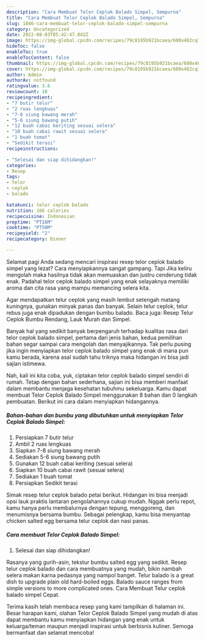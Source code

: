 ```yaml
---
description: "Cara Membuat Telor Ceplok Balado Simpel, Sempurna"
title: "Cara Membuat Telor Ceplok Balado Simpel, Sempurna"
slug: 1846-cara-membuat-telor-ceplok-balado-simpel-sempurna
category: Uncategorized
date: 2022-08-03T05:42:47.042Z
image: https://img-global.cpcdn.com/recipes/79c8195b921bcaea/680x482cq70/telor-ceplok-balado-simpel-foto-resep-utama.jpg
hideToc: false
enableToc: true
enableTocContent: false
thumbnail: https://img-global.cpcdn.com/recipes/79c8195b921bcaea/680x482cq70/telor-ceplok-balado-simpel-foto-resep-utama.jpg
cover: https://img-global.cpcdn.com/recipes/79c8195b921bcaea/680x482cq70/telor-ceplok-balado-simpel-foto-resep-utama.jpg
author: Admin
authorAv: notfound
ratingvalue: 3.6
reviewcount: 10
recipeingredient:
- "7 butir telur"
- "2 ruas lengkuas"
- "7-8 siung bawang merah"
- "5-6 siung bawang putih"
- "12 buah cabai keriting sesuai selera"
- "10 buah cabai rawit sesuai selera"
- "1 buah tomat"
- "Sedikit terasi"
recipeinstructions:

- "Selesai dan siap dihidangkan!"
categories:
- Resep
tags:
- telor
- ceplok
- balado

katakunci: telor ceplok balado 
nutrition: 166 calories
recipecuisine: Indonesian
preptime: "PT16M"
cooktime: "PT50M"
recipeyield: "2"
recipecategory: Dinner

---
```



Selamat pagi Anda sedang mencari inspirasi resep telor ceplok balado simpel yang lezat? Cara menyiapkannya sangat gampang. Tapi Jika keliru mengolah maka hasilnya tidak akan memuaskan dan justru cenderung tidak enak. Padahal telor ceplok balado simpel yang enak selayaknya memiliki aroma dan cita rasa yang mampu memancing selera kita.


Agar mendapatkan telur ceplok yang masih lembut setengah matang kuningnya, gunakan minyak panas dan banyak. Selain telur ceplok, telur rebus juga enak dipadukan dengan bumbu balado. Baca juga: Resep Telur Ceplok Bumbu Rendang, Lauk Murah dan Simpel.

Banyak hal yang sedikit banyak berpengaruh terhadap kualitas rasa dari telor ceplok balado simpel, pertama dari jenis bahan, kedua pemilihan bahan segar sampai cara mengolah dan menyajikannya. Tak perlu pusing jika ingin menyiapkan telor ceplok balado simpel yang enak di mana pun kamu berada, karena asal sudah tahu triknya maka hidangan ini bisa jadi sajian istimewa.


Nah, kali ini kita coba, yuk, ciptakan telor ceplok balado simpel sendiri di rumah. Tetap dengan bahan sederhana, sajian ini bisa memberi manfaat dalam membantu menjaga kesehatan tubuhmu sekeluarga. Kamu dapat membuat Telor Ceplok Balado Simpel menggunakan 8 bahan dan 0 langkah pembuatan. Berikut ini cara dalam menyiapkan hidangannya.

<!--inarticleads1-->

##### Bahan-bahan dan bumbu yang dibutuhkan untuk menyiapkan Telor Ceplok Balado Simpel:

1. Persiapkan 7 butir telur
1. Ambil 2 ruas lengkuas
1. Siapkan 7-8 siung bawang merah
1. Sediakan 5-6 siung bawang putih
1. Gunakan 12 buah cabai keriting (sesuai selera)
1. Siapkan 10 buah cabai rawit (sesuai selera)
1. Sediakan 1 buah tomat
1. Persiapkan Sedikit terasi


Simak resep telur ceplok balado petai berikut. Hidangan ini bisa menjadi opsi lauk praktis lantaran pengolahannya cukup mudah. Nggak perlu repot, kamu hanya perlu membalurnya dengan tepung, menggoreng, dan menumisnya bersama bumbu. Sebagai pelengkap, kamu bisa menyantap chicken salted egg bersama telur ceplok dan nasi panas. 

<!--inarticleads2-->

##### Cara membuat Telor Ceplok Balado Simpel:


1. Selesai dan siap dihidangkan!

Rasanya yang gurih-asin, tekstur bumbu salted egg yang sedikit. Resep telur ceplok balado dan cara membuatnya yang mudah, bikin nambah selera makan karna pedasnya yang nampol banget. Telur balado is a great dish to upgrade plain old hard-boiled eggs. Balado sauce ranges from simple versions to more complicated ones. Cara Membuat Telur ceplok balado simpel Cepat. 

Terima kasih telah membaca resep yang kami tampilkan di halaman ini. Besar harapan kami, olahan Telor Ceplok Balado Simpel yang mudah di atas dapat membantu kamu menyiapkan hidangan yang enak untuk keluarga/teman maupun menjadi inspirasi untuk berbisnis kuliner. Semoga bermanfaat dan selamat mencoba!
